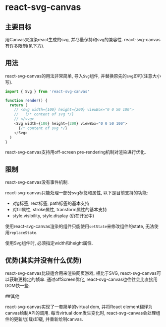 # react-svg-canvas

## 主要目标

用Canvas来渲染react生成的svg, 并尽量保持和svg的兼容性. react-svg-canvas有许多限制(见下方).

## 用法

react-svg-canvas的用法非常简单, 导入`Svg`组件, 并替换原先的`svg`即可(注意大小写).

```javascript
import { Svg } from 'react-svg-canvas'

function render() {
  return (
    // <svg width={100} height={200} viewBox="0 0 50 100">
    //   {/* content of svg */}
    // </svg>
    <Svg width={100} height={200} viewBox="0 0 50 100">
      {/* content of svg */}
    </Svg>
  )
}
```

react-svg-canvas支持用off-screen pre-rendering机制对渲染进行优化.

## 限制

react-svg-canvas没有事件机制.

react-svg-canvas只能处理一部分svg标签和属性, 以下是目前支持的功能:

- 对g标签, rect标签, path标签的基本支持
- 对fill属性, stroke属性, transform属性的基本支持
- style.visibility, style.display (仍在开发中)

使用react-svg-canvas渲染的组件只能使用`setState`来修改组件的state, 无法使用`replaceState`.

使用Svg组件时, 必须指定width和height属性.

## 优势(其实并没有什么优势)

react-svg-canvas比较适合用来渲染网页游戏, 相比于SVG, react-svg-canvas可以获取更稳定的帧率. 通过offScreen优化, react-svg-canvas也往往会比直接用DOM快一些.

##其他

react-svg-canvas实现了一套简单的virtual dom, 并将React element翻译为canvas绘制API的调用. 每当virtual dom发生变化时, react-svg-canvas会处理组件的更新/加载/卸载, 并重新绘制canvas.